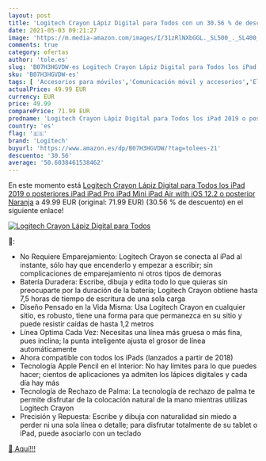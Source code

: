 ```yaml
---
layout: post
title: 'Logitech Crayon Lápiz Digital para Todos con un 30.56 % de descuento'
date: 2021-05-03 09:21:27
image: 'https://m.media-amazon.com/images/I/31zRlNXbGGL._SL500_._SL400_.jpg'
comments: true
category: ofertas
author: 'tole.es'
slug: 'B07H3HGVDW-es Logitech Crayon Lápiz Digital para Todos los iPad 2019 o...'
sku: 'B07H3HGVDW-es'
tags: [ 'Accesorios para móviles','Comunicación móvil y accesorios','Electrónica','Punteros para móviles','ipad','logitech', ]
actualPrice: 49.99 EUR
currency: EUR
price: 49.99
comparePrice: 71.99 EUR
prodname: 'Logitech Crayon Lápiz Digital para Todos los iPad 2019 o posteriores  iPad  iPad Pro  iPad Mini  iPad Air with iOS 12.2 o posterior  Naranja'
country: 'es'
flag: '🇪🇸'
brand: 'Logitech'
buyurl: 'https://www.amazon.es/dp/B07H3HGVDW/?tag=tolees-21'
descuento: '30.56'
average: '50.6038461538462'
---
```


En este momento está [Logitech Crayon Lápiz Digital para Todos los iPad 2019 o posteriores  iPad  iPad Pro  iPad Mini  iPad Air with iOS 12.2 o posterior  Naranja](https://www.amazon.es/dp/B07H3HGVDW/?tag=tolees-21) a 49.99 EUR (original: 71.99 EUR) (30.56 %  de descuento) en el siguiente enlace!

[![Logitech Crayon Lápiz Digital para Todos](https://m.media-amazon.com/images/I/31zRlNXbGGL._SL500_._SL400_.jpg)](https://www.amazon.es/dp/B07H3HGVDW/?tag=tolees-21)

🔎:

- No Requiere Emparejamiento: Logitech Crayon se conecta al iPad al instante, sólo hay que encenderlo y empezar a escribir; sin complicaciones de emparejamiento ni otros tipos de demoras
- Batería Duradera: Escribe, dibuja y edita todo lo que quieras sin preocuparte por la duración de la batería; Logitech Crayon obtiene hasta 7,5 horas de tiempo de escritura de una sola carga
- Diseño Pensado en la Vida Misma: Usa Logitech Crayon en cualquier sitio, es robusto, tiene una forma para que permanezca en su sitio y puede resistir caídas de hasta 1,2 metros
- Línea Optima Cada Vez: Necesitas una línea más gruesa o más fina, pues inclina; la punta inteligente ajusta el grosor de línea automáticamente
- Ahora compatible con todos los iPads (lanzados a partir de 2018)
- Tecnología Apple Pencil en el Interior: No hay límites para lo que puedes hacer; cientos de aplicaciones ya admiten los lápices digitales y cada día hay más
- Tecnología de Rechazo de Palma: La tecnología de rechazo de palma te permite disfrutar de la colocación natural de la mano mientras utilizas Logitech Crayon
- Precisión y Repuesta: Escribe y dibuja con naturalidad sin miedo a perder ni una sola línea o detalle; para disfrutar totalmente de su tablet o iPad, puede asociarlo con un teclado

[🛒 Aquí!!!](https://www.amazon.es/dp/B07H3HGVDW/?tag=tolees-21)
